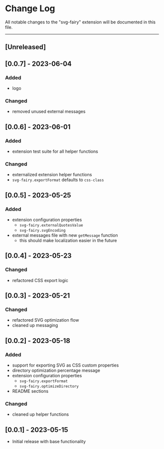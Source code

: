 # Change Log

All notable changes to the "svg-fairy" extension will be documented in this file.

---

## [Unreleased]

## [0.0.7] - 2023-06-04

### Added
- logo  

### Changed
- removed unused external messages  

## [0.0.6] - 2023-06-01

### Added
- extension test suite for all helper functions  

### Changed
- externalized extension helper functions  
- `svg-fairy.exportFormat` defaults to `css-class`  

## [0.0.5] - 2023-05-25

### Added
- extension configuration properties  
  - `svg-fairy.externalQuotesValue`  
  - `svg-fairy.svgEncoding`  
- external messages file with new `getMessage` function  
  - this should make localization easier in the future  

## [0.0.4] - 2023-05-23

### Changed
- refactored CSS export logic  

## [0.0.3] - 2023-05-21

### Changed
- refactored SVG optimization flow  
- cleaned up messaging  

## [0.0.2] - 2023-05-18

### Added
- support for exporting SVG as CSS custom properties  
- directory optimization percentage message  
- extension configuration properties  
  - `svg-fairy.exportFormat`  
  - `svg-fairy.optimizeDirectory`  
- README sections  

### Changed
- cleaned up helper functions  

## [0.0.1] - 2023-05-15

- Initial release with base functionality

&nbsp;
